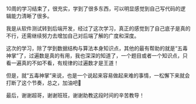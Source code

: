 10周的学习结束了，很充实，学到了很多东西，可以明显感觉到自己写代码的逻辑能力清晰了很多。

我是从软件测试转到后端开发，经过了这次学习，真正的感觉到了自己底子是真的不行，还需继续努力去增加自己对后端了解的广度和深度。

这次的学习，除了学到数据结构与算法本身知识点，其他的最有帮助的就是“五毒神掌”了，过遍数是真的有用，我也深深的知道了，一个题目或者一个知识点，只看一遍真的不如不看，有规律的过遍数才是王道！

但是，就“五毒神掌”来说，也是一个说起来容易做起来难的事情，一松懈下来就会打断了这个节奏，总之，加油吧💪

最后，谢谢超哥，谢谢班班，谢谢助教这段时间的辛苦教导！